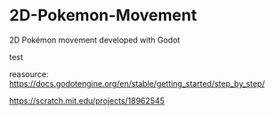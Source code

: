 # 2D-Pokemon-Movement

2D Pokémon movement developed with Godot

test

reasource: https://docs.godotengine.org/en/stable/getting_started/step_by_step/

https://scratch.mit.edu/projects/18962545
